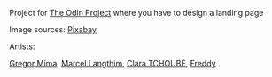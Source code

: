 Project for <a href="https://www.theodinproject.com/">The Odin Project</a> where you have to design a landing page

Image sources: <a href="https://pixabay.com/">Pixabay</a>

Artists:

<a href="https://pixabay.com/users/jbooba-23039065/?utm_source=link-attribution&utm_medium=referral&utm_campaign=image&utm_content=7711121">Gregor Mima</a>, 
<a href="https://pixabay.com/users/pixel-mixer-1197643/?utm_source=link-attribution&utm_medium=referral&utm_campaign=image&utm_content=1703286">Marcel Langthim</a>, 
<a href="https://pixabay.com/users/clara5656-6112691/?utm_source=link-attribution&utm_medium=referral&utm_campaign=image&utm_content=7073391">Clara TCHOUBÉ</a>, 
<a href="https://pixabay.com/users/dendoktoor-14802912/?utm_source=link-attribution&utm_medium=referral&utm_campaign=image&utm_content=7807149">Freddy</a>
